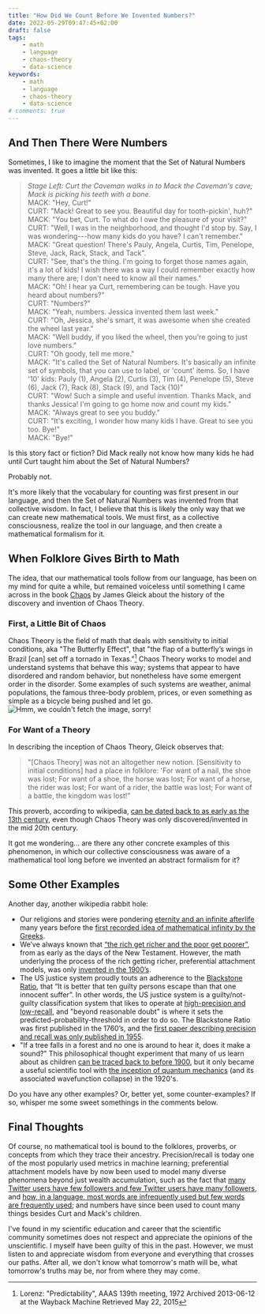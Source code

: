 ```yaml
---
title: "How Did We Count Before We Invented Numbers?"
date: 2022-05-29T09:47:45+02:00
draft: false
tags:
    - math
    - language
    - chaos-theory
    - data-science
keywords:
    - math
    - language
    - chaos-theory
    - data-science
# comments: true
---
```


## And Then There Were Numbers
Sometimes, I like to imagine the moment that the Set of Natural Numbers was invented. It goes a little bit like this:
> _Stage Left: Curt the Caveman walks in to Mack the Caveman's cave; Mack is picking his teeth with a bone._\
> MACK: "Hey, Curt!"\
> CURT: "Mack! Great to see you. Beautiful day for tooth-pickin', huh?"\
> MACK: "You bet, Curt. To what do I owe the pleasure of your visit?"\
> CURT: "Well, I was in the neighborhood, and thought I'd stop by. Say, I was wondering---how many kids do you have? I can't remember."\
> MACK: "Great question! There's Pauly, Angela, Curtis, Tim, Penelope, Steve, Jack, Rack, Stack, and Tack".\
> CURT: "See, that's the thing. I'm going to forget those names again, it's a lot of kids! I wish there was a way I could remember exactly how many there are; I don't need to know all their names."\
> MACK: "Oh! I hear ya Curt, remembering can be tough. Have you heard about numbers?"\
> CURT: "Numbers?"\
> MACK: "Yeah, numbers. Jessica invented them last week."\
> CURT: "Oh, Jessica, she's smart, it was awesome when she created the wheel last year."\
> MACK: "Well buddy, if you liked the wheel, then you're going to just love numbers."\
> CURT: "Oh goody, tell me more."\
> MACK: "It's called the Set of Natural Numbers. It's basically an infinite set of symbols, that you can use to label, or 'count' items. So, I have '10' kids: Pauly (1), Angela (2), Curtis (3), Tim (4), Penelope (5), Steve (6), Jack (7), Rack (8), Stack (9), and Tack (10)"\
> CURT: "Wow! Such a simple and useful invention. Thanks Mack, and thanks Jessica! I'm going to go home now and count my kids."\
> MACK: "Always great to see you buddy."\
> CURT: "It's exciting, I wonder how many kids I have. Great to see you too. Bye!"\
> MACK: "Bye!"

Is this story fact or fiction? Did Mack really not know how many kids he had until Curt taught him about the Set of Natural Numbers?  

Probably not.  

It's more likely that the vocabulary for counting was first present in our language, and then the Set of Natural Numbers was invented from that collective wisdom. In fact, I believe that this is likely the only way that we can create new mathematical tools. We must first, as a collective consciousness, realize the tool in our language, and then create a mathematical formalism for it.


## When Folklore Gives Birth to Math
The idea, that our mathematical tools follow from our language, has been on my mind for quite a while, but remained voiceless until something I came across in the book [Chaos](https://www.amazon.com/Chaos-Making-Science-James-Gleick/dp/0143113453) by James Gleick about the history of the discovery and invention of Chaos Theory.

### First, a Little Bit of Chaos
Chaos Theory is the field of math that deals with sensitivity to initial conditions, aka "The Butterfly Effect", that "the flap of a butterfly’s wings in Brazil \[can\] set off a tornado in Texas."[^1] Chaos Theory works to model and understand systems that behave this way; systems that appear to have disordered and random behavior, but nonetheless have some emergent order in the disorder. Some examples of such systems are weather, animal populations, the famous three-body problem, prices, or even something as simple as a bicycle being pushed and let go.  
![Hmm, we couldn't fetch the image, sorry!](https://i.redd.it/wzux1azjcob01.jpg "When Order Emerges from Disorder")

### For Want of a Theory
In describing the inception of Chaos Theory, Gleick observes that:
> "\[Chaos Theory\] was not an altogether new notion. \[Sensitivity to initial conditions\] had a place in folklore: 'For want of a nail, the shoe was lost; For want of a shoe, the horse was lost; For want of a horse, the rider was lost; For want of a rider, the battle was lost; For want of a battle, the kingdom was lost!”

This proverb, according to wikipedia, [can be dated back to as early as the 13th century](https://en.wikipedia.org/wiki/For_Want_of_a_Nail), even though Chaos Theory was only discovered/invented in the mid 20th century.

It got me wondering... are there any other concrete examples of this phenomenon, in which our collective consciousness was aware of a mathematical tool long before we invented an abstract formalism for it?

## Some Other Examples
Another day, another wikipedia rabbit hole:
* Our religions and stories were pondering [eternity and an infinite afterlife](https://en.wikipedia.org/wiki/Heaven) many years before the [first recorded idea of mathematical infinity by the Greeks](https://en.wikipedia.org/wiki/Infinity#History).
* We’ve always known that [“the rich get richer and the poor get poorer”](https://en.wikipedia.org/wiki/The_rich_get_richer_and_the_poor_get_poorer), from as early as the days of the New Testament. However, the math underlying the process of the rich getting richer, preferential attachment models, was only [invented in the 1900’s](https://en.wikipedia.org/wiki/Preferential_attachment#History).
* The US justice system proudly touts an adherence to the [Blackstone Ratio](https://en.wikipedia.org/wiki/Blackstone%27s_ratio), that “It is better that ten guilty persons escape than that one innocent suffer”. In other words, the US justice system is a guilty/not-guilty classification system that likes to operate at [high-precision and low-recall](https://en.wikipedia.org/wiki/Precision_and_recall), and "beyond reasonable doubt" is where it sets the predicted-probability-threshold in order to do so. The Blackstone Ratio was first published in the 1760’s, and the [first paper describing precision and recall was only published in 1955](https://en.wikipedia.org/wiki/Information_retrieval#Timeline).
* "If a tree falls in a forest and no one is around to hear it, does it make a sound?" This philosophical thought experiment that many of us learn about as children [can be traced back to before 1900](https://en.wikipedia.org/wiki/If_a_tree_falls_in_a_forest#History), but it only became a useful scientific tool with [the inception of quantum mechanics](https://en.wikipedia.org/wiki/Schr%C3%B6dinger%27s_cat) (and its associated wavefunction collapse) in the 1920's.

Do you have any other examples? Or, better yet, some counter-examples? If so, whisper me some sweet somethings in the comments below.

## Final Thoughts

Of course, no mathematical tool is bound to the folklores, proverbs, or concepts from which they trace their ancestry. Precision/recall is today one of the most popularly used metrics in machine learning; preferential attachment models have by now been used to model many diverse phenomena beyond just wealth accumulation, such as the fact that [many Twitter users have few followers and few Twitter users have many followers](https://en.wikipedia.org/wiki/Scale-free_network), and [how, in a language, most words are infrequently used but few words are frequently used](https://en.wikipedia.org/wiki/Zipf%27s_law); and numbers have since been used to count many things besides Curt and Mack's children.  

I've found in my scientific education and career that the scientific community sometimes does not respect and appreciate the opinions of the unscientific. I myself have been guilty of this in the past. However, we must listen to and appreciate wisdom from everyone and everything that crosses our paths. After all, we don't know what tomorrow's math will be, what tomorrow's truths may be, nor from where they may come.


[^1]: Lorenz: "Predictability", AAAS 139th meeting, 1972 Archived 2013-06-12 at the Wayback Machine Retrieved May 22, 2015
